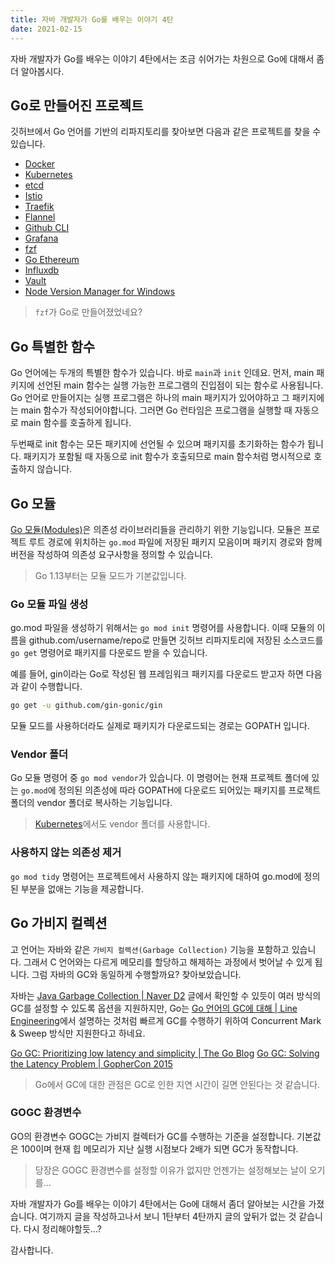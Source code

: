 ```yaml
---
title: 자바 개발자가 Go를 배우는 이야기 4탄
date: 2021-02-15
---
```


자바 개발자가 Go를 배우는 이야기 4탄에서는 조금 쉬어가는 차원으로 Go에 대해서 좀더 알아봅시다.


## Go로 만들어진 프로젝트
깃허브에서 Go 언어를 기반의 리파지토리를 찾아보면 다음과 같은 프로젝트를 찾을 수 있습니다.

- [Docker](https://github.com/docker/docker-ce)
- [Kubernetes](https://github.com/kubernetes/kubernetes)
- [etcd](https://github.com/etcd-io/etcd)
- [Istio](https://github.com/istio/community)
- [Traefik](https://github.com/traefik/traefik)
- [Flannel](https://github.com/coreos/flannel)
- [Github CLI](https://github.com/cli/cli)
- [Grafana](https://github.com/grafana/grafana)
- [fzf](https://github.com/junegunn/fzf)
- [Go Ethereum](https://github.com/ethereum/go-ethereum)
- [Influxdb](https://github.com/influxdata/influxdb)
- [Vault](https://github.com/hashicorp/vault)
- [Node Version Manager for Windows](https://github.com/coreybutler/nvm-windows)

> `fzf`가 Go로 만들어졌었네요?

## Go 특별한 함수
Go 언어에는 두개의 특별한 함수가 있습니다. 바로 `main`과 `init` 인데요. 먼저, main 패키지에 선언된 main 함수는 실행 가능한 프로그램의 진입점이 되는 함수로 사용됩니다. Go 언어로 만들어지는 실행 프로그램은 하나의 main 패키지가 있어야하고 그 패키지에는 main 함수가 작성되어야합니다. 그러면 Go 런타임은 프로그램을 실행할 때 자동으로 main 함수를 호출하게 됩니다.

두번째로 init 함수는 모든 패키지에 선언될 수 있으며 패키지를 초기화하는 함수가 됩니다. 패키지가 포함될 때 자동으로 init 함수가 호출되므로 main 함수처럼 명시적으로 호출하지 않습니다.

## Go 모듈
[Go 모듈(Modules)](https://blog.golang.org/using-go-modules)은 의존성 라이브러리들을 관리하기 위한 기능입니다. 모듈은 프로젝트 루트 경로에 위치하는 `go.mod` 파일에 저장된 패키지 모음이며 패키지 경로와 함께 버전을 작성하여 의존성 요구사항을 정의할 수 있습니다.

> Go 1.13부터는 모듈 모드가 기본값입니다.

### Go 모듈 파일 생성
go.mod 파일을 생성하기 위해서는 `go mod init` 명령어를 사용합니다. 이때 모듈의 이름을 github.com/username/repo로 만들면 깃허브 리파지토리에 저장된 소스코드를 `go get` 명령어로 패키지를 다운로드 받을 수 있습니다.

예를 들어, gin이라는 Go로 작성된 웹 프레임워크 패키지를 다운로드 받고자 하면 다음과 같이 수행합니다.

```sh
go get -u github.com/gin-gonic/gin
```

모듈 모드를 사용하더라도 실제로 패키지가 다운로드되는 경로는 GOPATH 입니다.

### Vendor 폴더
Go 모듈 명령어 중 `go mod vendor`가 있습니다. 이 명령어는 현재 프로젝트 폴더에 있는 `go.mod`에 정의된 의존성에 따라 GOPATH에 다운로드 되어있는 패키지를 프로젝트 폴더의 vendor 폴더로 복사하는 기능입니다.

> [Kubernetes](https://github.com/kubernetes/kubernetes)에서도 vendor 폴더를 사용합니다.

### 사용하지 않는 의존성 제거
`go mod tidy` 명령어는 프로젝트에서 사용하지 않는 패키지에 대하여 go.mod에 정의된 부분을 없애는 기능을 제공합니다. 


## Go 가비지 컬렉션
고 언어는 자바와 같은 `가비지 컬렉션(Garbage Collection)` 기능을 포함하고 있습니다. 그래서 C 언어와는 다르게 메모리를 할당하고 해제하는 과정에서 벗어날 수 있게 됩니다. 그럼 자바의 GC와 동일하게 수행할까요? 찾아보았습니다.

자바는 [Java Garbage Collection | Naver D2](https://d2.naver.com/helloworld/1329) 글에서 확인할 수 있듯이 여러 방식의 GC를 설정할 수 있도록 옵션을 지원하지만, Go는 [Go 언어의 GC에 대해 | Line Engineering](https://engineering.linecorp.com/ko/blog/go-gc/)에서 설명하는 것처럼 빠르게 GC를 수행하기 위하여 Concurrent Mark & Sweep 방식만 지원한다고 하네요.

[Go GC: Prioritizing low latency and simplicity | The Go Blog](https://blog.golang.org/go15gc)
[Go GC: Solving the Latency Problem | GopherCon 2015](https://www.youtube.com/watch?v=aiv1JOfMjm0)

> Go에서 GC에 대한 관점은 GC로 인한 지연 시간이 길면 안된다는 것 같습니다.

### GOGC 환경변수
GO의 환경변수 GOGC는 가비지 컬렉터가 GC를 수행하는 기준을 설정합니다. 기본값은 100이며 현재 힙 메모리가 지난 실행 시점보다 2배가 되면 GC가 동작합니다.

> 당장은 GOGC 환경변수를 설정할 이유가 없지만 언젠가는 설정해보는 날이 오기를...

자바 개발자가 Go를 배우는 이야기 4탄에서는 Go에 대해서 좀더 알아보는 시간을 가졌습니다. 여기까지 글을 작성하고나서 보니 1탄부터 4탄까지 글의 앞뒤가 없는 것 같습니다. 다시 정리해야할듯...?

감사합니다.
